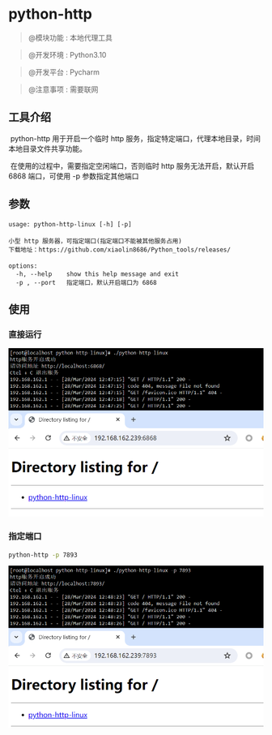 # python-http

>@模块功能 : 本地代理工具

>@开发环境 : Python3.10

>@开发平台 : Pycharm

>@注意事项 : 需要联网

## 工具介绍

​	python-http 用于开启一个临时 http 服务，指定特定端口，代理本地目录，时间本地目录文件共享功能。

​	在使用的过程中，需要指定空闲端口，否则临时 http 服务无法开启，默认开启 6868 端口，可使用 -p 参数指定其他端口

## 参数

~~~
usage: python-http-linux [-h] [-p]

小型 http 服务器，可指定端口(指定端口不能被其他服务占用)
下载地址：https://github.com/xiaolin8686/Python_tools/releases/

options:
  -h, --help    show this help message and exit
  -p , --port   指定端口，默认开启端口为 6868
~~~

## 使用

### 直接运行

<img src="图片文件/image-20240328124749701.png" alt="image-20240328124749701" style="zoom:67%;" />

### 指定端口

~~~bash
python-http -p 7893
~~~

<img src="图片文件/image-20240328124845342.png" alt="image-20240328124845342" style="zoom:67%;" />


